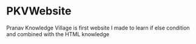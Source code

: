 # PKVWebsite
Pranav Knowledge Village is first website I made to learn if else condition and combined with the HTML knowledge
